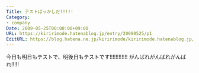 ```yaml
---
Title: テストばっかしだ!!!!!
Category:
- company
Date: 2009-05-25T00:00:00+09:00
URL: https://kiririmode.hatenablog.jp/entry/20090525/p1
EditURL: https://blog.hatena.ne.jp/kiririmode/kiririmode.hatenablog.jp/atom/entry/8454420450078213048
---
```



今日も明日もテストで、明後日もテストです!!!!!!!!!!!! がんばれがんばれがんばれ!!!!!
